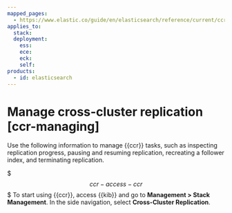 ```yaml
---
mapped_pages:
  - https://www.elastic.co/guide/en/elasticsearch/reference/current/ccr-managing.html
applies_to:
  stack:
  deployment:
    ess:
    ece:
    eck:
    self:
products:
  - id: elasticsearch
---
```


# Manage cross-cluster replication [ccr-managing]

Use the following information to manage {{ccr}} tasks, such as inspecting replication progress, pausing and resuming replication, recreating a follower index, and terminating replication.

$$$ccr-access-ccr$$$
To start using {{ccr}}, access {{kib}} and go to **Management > Stack Management**. In the side navigation, select **Cross-Cluster Replication**.





